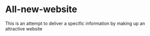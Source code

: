 # All-new-website
This is an attempt to deliver a specific information by making up an attractive website
